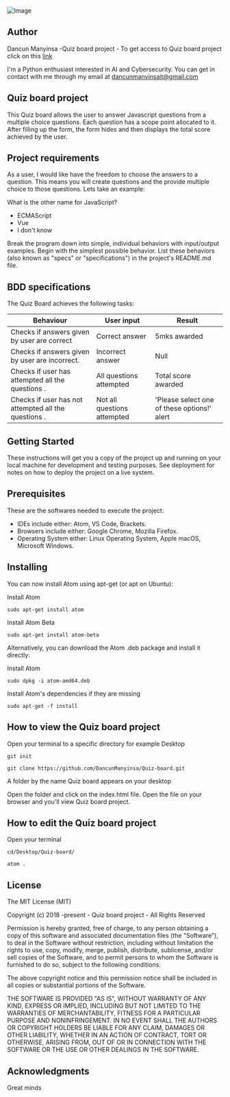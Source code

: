 ![Image](https://github.com/DancunManyinsa/Quiz-board/blob/master/images/screenshot.png)

## Author
Dancun Manyinsa -Quiz board project - To get access to Quiz board project click on this [link](https://dancunmanyinsa.github.io/Quiz-board/)

I'm a Python enthusiast interested in AI and Cybersecurity. You can get in contact with me through my email at dancunmanyinsait@gmail.com

## Quiz board project
This Quiz board allows the user to answer Javascript questions from a multiple choice questions. Each question has a scope point allocated to it. After filling up the form, the form hides and then displays the total score achieved by the user.

##  Project requirements
As a user, I would like have the freedom to choose the answers to a question. This means you will create  questions and the provide multiple choice to those questions. Lets take an example:

What is the other name for JavaScript?

* ECMAScript
* Vue
* I don't know

Break the program down into simple, individual behaviors with input/output examples. Begin with the simplest possible behavior. List these behaviors (also known as "specs" or "specifications") in the project's README.md file.

## BDD specifications
The Quiz Board achieves the following tasks:

| Behaviour          | User input        |    Result                                         |
| ------------------------------------------|-----------------------------|------------------------------|
| Checks if answers given by user are correct              | Correct answer   |     5mks awarded                  | 
| Checks if answers given by user are incorrect.    |   Incorrect answer                |      Null              |  
| Checks if user has attempted all the questions . |         All questions attempted   |  Total score awarded     |
| Checks if user has not attempted all the questions . |     Not all questions attempted   | 'Please select one of these options!' alert   |


## Getting Started

These instructions will get you a copy of the project up and running on your local machine for development and testing purposes. See deployment for notes on how to deploy the project on a live system.

## Prerequisites

These are the softwares needed to execute the project: 

* IDEs include either: Atom, VS Code, Brackets.
* Browsers include either: Google Chrome, Mozilla Firefox.
* Operating System either: Linux Operating System, Apple macOS, Microsoft Windows.

## Installing

You can now install Atom using apt-get (or apt on Ubuntu):

Install Atom

```sudo apt-get install atom```

Install Atom Beta

```sudo apt-get install atom-beta```

Alternatively, you can download the Atom .deb package and install it directly:

Install Atom

```sudo dpkg -i atom-amd64.deb```

Install Atom's dependencies if they are missing

```sudo apt-get -f install```

## How to view the Quiz board project

Open your terminal to a specific directory for example Desktop

```git init```

```git clone https://github.com/DancunManyinsa/Quiz-board.git```

A folder by the name Quiz board appears on your desktop

Open the folder and click on the index.html file. Open the file on your browser and you'll view Quiz board project.

## How to edit the Quiz board project

Open your terminal

```cd/Desktop/Quiz-board/```

```atom .```

## License

The MIT License (MIT)

Copyright (c) 2018 -present - Quiz board project - All Rights Reserved

Permission is hereby granted, free of charge, to any person obtaining a copy
of this software and associated documentation files (the "Software"), to deal
in the Software without restriction, including without limitation the rights
to use, copy, modify, merge, publish, distribute, sublicense, and/or sell
copies of the Software, and to permit persons to whom the Software is
furnished to do so, subject to the following conditions:

The above copyright notice and this permission notice shall be included in
all copies or substantial portions of the Software.

THE SOFTWARE IS PROVIDED "AS IS", WITHOUT WARRANTY OF ANY KIND, EXPRESS OR
IMPLIED, INCLUDING BUT NOT LIMITED TO THE WARRANTIES OF MERCHANTABILITY,
FITNESS FOR A PARTICULAR PURPOSE AND NONINFRINGEMENT. IN NO EVENT SHALL THE
AUTHORS OR COPYRIGHT HOLDERS BE LIABLE FOR ANY CLAIM, DAMAGES OR OTHER
LIABILITY, WHETHER IN AN ACTION OF CONTRACT, TORT OR OTHERWISE, ARISING FROM,
OUT OF OR IN CONNECTION WITH THE SOFTWARE OR THE USE OR OTHER DEALINGS IN
THE SOFTWARE.

## Acknowledgments
Great minds

